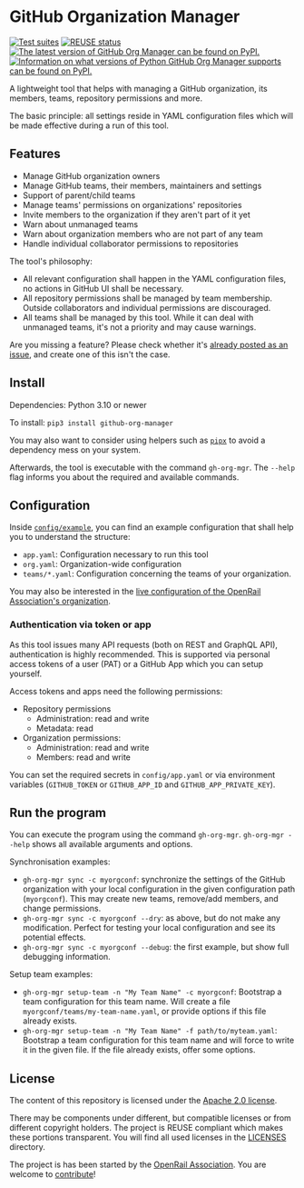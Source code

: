 <!--
SPDX-FileCopyrightText: 2024 DB Systel GmbH

SPDX-License-Identifier: Apache-2.0
-->

# GitHub Organization Manager

[![Test suites](https://github.com/OpenRailAssociation/github-org-manager/actions/workflows/test.yaml/badge.svg)](https://github.com/OpenRailAssociation/github-org-manager/actions/workflows/test.yaml)
[![REUSE status](https://api.reuse.software/badge/github.com/OpenRailAssociation/github-org-manager)](https://api.reuse.software/info/github.com/OpenRailAssociation/github-org-manager)
[![The latest version of GitHub Org Manager can be found on PyPI.](https://img.shields.io/pypi/v/github-org-manager.svg)](https://pypi.org/project/github-org-manager/)
[![Information on what versions of Python GitHub Org Manager supports can be found on PyPI.](https://img.shields.io/pypi/pyversions/github-org-manager.svg)](https://pypi.org/project/github-org-manager/)

A lightweight tool that helps with managing a GitHub organization, its members, teams, repository permissions and more.

The basic principle: all settings reside in YAML configuration files which will be made effective during a run of this tool.

## Features

* Manage GitHub organization owners
* Manage GitHub teams, their members, maintainers and settings
* Support of parent/child teams
* Manage teams' permissions on organizations' repositories
* Invite members to the organization if they aren't part of it yet
* Warn about unmanaged teams
* Warn about organization members who are not part of any team
* Handle individual collaborator permissions to repositories

The tool's philosophy:

* All relevant configuration shall happen in the YAML configuration files, no actions in GitHub UI shall be necessary.
* All repository permissions shall be managed by team membership. Outside collaborators and individual permissions are discouraged.
* All teams shall be managed by this tool. While it can deal with unmanaged teams, it's not a priority and may cause warnings.

Are you missing a feature? Please check whether it's [already posted as an issue](https://github.com/OpenRailAssociation/github-org-manager/issues), and create one of this isn't the case.

## Install

Dependencies: Python 3.10 or newer

To install: `pip3 install github-org-manager`

You may also want to consider using helpers such as [`pipx`](https://pipx.pypa.io/) to avoid a dependency mess on your system.

Afterwards, the tool is executable with the command `gh-org-mgr`. The `--help` flag informs you about the required and available commands.

## Configuration

Inside [`config/example`](./config/example), you can find an example configuration that shall help you to understand the structure:

* `app.yaml`: Configuration necessary to run this tool
* `org.yaml`: Organization-wide configuration
* `teams/*.yaml`: Configuration concerning the teams of your organization.

You may also be interested in the [live configuration of the OpenRail Association's organization](https://github.com/OpenRailAssociation/openrail-org-config).

### Authentication via token or app

As this tool issues many API requests (both on REST and GraphQL API), authentication is highly recommended. This is supported via personal access tokens of a user (PAT) or a GitHub App which you can setup yourself.

Access tokens and apps need the following permissions:
* Repository permissions
  * Administration: read and write
  * Metadata: read
* Organization permissions:
  * Administration: read and write
  * Members: read and write

You can set the required secrets in `config/app.yaml` or via environment variables (`GITHUB_TOKEN` or `GITHUB_APP_ID` and `GITHUB_APP_PRIVATE_KEY`).

## Run the program

You can execute the program using the command `gh-org-mgr`. `gh-org-mgr --help` shows all available arguments and options.

Synchronisation examples:

* `gh-org-mgr sync -c myorgconf`: synchronize the settings of the GitHub organization with your local configuration in the given configuration path (`myorgconf`). This may create new teams, remove/add members, and change permissions.
* `gh-org-mgr sync -c myorgconf --dry`: as above, but do not make any modification. Perfect for testing your local configuration and see its potential effects.
* `gh-org-mgr sync -c myorgconf --debug`: the first example, but show full debugging information.

Setup team examples:

* `gh-org-mgr setup-team -n "My Team Name" -c myorgconf`: Bootstrap a team configuration for this team name. Will create a file `myorgconf/teams/my-team-name.yaml`, or provide options if this file already exists.
* `gh-org-mgr setup-team -n "My Team Name" -f path/to/myteam.yaml`: Bootstrap a team configuration for this team name and will force to write it in the given file. If the file already exists, offer some options.

## License

The content of this repository is licensed under the [Apache 2.0 license](https://www.apache.org/licenses/LICENSE-2.0).

There may be components under different, but compatible licenses or from different copyright holders. The project is REUSE compliant which makes these portions transparent. You will find all used licenses in the [LICENSES](./LICENSES/) directory.

The project is has been started by the [OpenRail Association](https://openrailassociation.org). You are welcome to [contribute](./CONTRIBUTING.md)!
